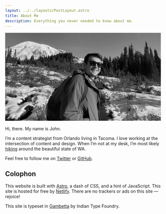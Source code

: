 ```yaml
---
layout: ../../layouts/PostLayout.astro
title: About Me
description: Everything you never needed to know about me.
---
```

  
<Img
  src="/src/img/me.png"
  alt="A picture of me, John Eatmon, standing in front of a snowy Mount Rainier on a sunny day."
  preload="avif"
  loading="eager"
/>

Hi, there. My name is John.

I’m a content strategist from Orlando living in Tacoma. I love working at the intersection of content and design. When I’m not at my desk, I’m most likely [hiking](/hikes) around the beautiful state of WA.

Feel free to follow me on [Twitter](https://twitter.com/jmaeat) or [GitHub](https://github.com/jmaeat).

## Colophon

This website is built with [Astro](https://astro.build/), a dash of CSS, and a hint of JavaScript. This site is hosted for free by [Netlify](https://www.netlify.com/). There are no trackers or ads on this site — rejoice!

This site is typeset in [Gambetta](https://www.fontshare.com/fonts/gambetta) by Indian Type Foundry.

<!-- ## Contact

Email: [hi@jmae.xyz](mailto:hi@jmae.xyz?subject=Hello) -->
